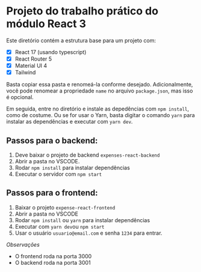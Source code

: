 # Projeto do trabalho prático do módulo React 3

Este diretório contém a estrutura base para um projeto com:

- [x] React 17 (usando typescript)
- [x] React Router 5
- [x] Material UI 4
- [x] Tailwind

Basta copiar essa pasta e renomeá-la conforme desejado. Adicionalmente, você
pode renomear a propriedade `name` no arquivo `package.json`, mas isso é opcional.

Em seguida, entre no diretório e instale as depedências com `npm install`, como de costume.
Ou se for usar o Yarn, basta digitar o comando `yarn` para instalar as dependências e executar com `yarn dev`.

## **Passos para o backend:**

1. Deve baixar o projeto de backend `expenses-react-backend`
2. Abrir a pasta no VSCODE.
3. Rodar `npm install` para instalar dependências
4. Executar o servidor com `npm start`

## **Passos para o frontend:**

1. Baixar o projeto `expense-react-frontend`
2. Abrir a pasta no VSCODE
3. Rodar `npm install` ou `yarn` para instalar dependências
4. Executar com `yarn dev`ou `npm start`
5. Usar o usuário `usuario@email.com` e senha `1234` para entrar.

_Observações_

- O frontend roda na porta 3000
- O backend roda na porta 3001
